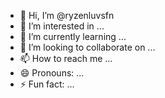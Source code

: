- 👋 Hi, I’m @ryzenluvsfn
- 👀 I’m interested in ...
- 🌱 I’m currently learning ...
- 💞️ I’m looking to collaborate on ...
- 📫 How to reach me ...
- 😄 Pronouns: ...
- ⚡ Fun fact: ...

<!---
ryzenluvsfn/ryzenluvsfn is a ✨ special ✨ repository because its `README.md` (this file) appears on your GitHub profile.
You can click the Preview link to take a look at your changes.
--->
